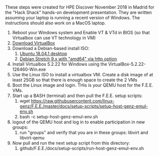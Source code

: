 These steps were created for HPE Discover November 2018 in Madrid for the 
"Hack Shack" hands-on development presentation.  They are written assuming your
laptop is running a recent version of Windows.  The instructions should also work
on a MacOS laptop.

1. Reboot your Windows system and Enable VT & VTd in BIOS (so that Virtualbox can use VT technology in VM)
1. [Download VirtualBox]( https://download.virtualbox.org/virtualbox/5.2.22/VirtualBox-5.2.22-126460-Win.exe)
1. Download a Debian-based install ISO:
   1. [Ubuntu 18.04.1 desktop](http://releases.ubuntu.com/18.04.1/ubuntu-18.04.1-desktop-amd64.iso)
   1. [Debian Stretch 9.x with "amd64" via http option](https://cdimage.debian.org/debian-cd/current/amd64/iso-cd/debian-9.3.0-amd64-netinst.iso)
1. Install Virtualbox 5.2.22 for Windows using the VirtualBox-5.2.22-126460-Win.exe
1. Use the Linux ISO to install a virtualbox VM.  Create a disk image of at least 25GB so that there is enough space to create the 2 VMs
1. Boot the Linux image and login.  THis is your QEMU host for the F.E.E. VMs.
1. Start up a BASH (terminal) and then pull the F.E.E. setup scripts:
   1. wget  https://raw.githubusercontent.com/linux-genz/F.E.E./master/docs/setup-scripts/setup-host-genz-emul-env.sh
   1. bash -c setup-host-genz-emul-env.sh
1. logout of the QEMU host and log in to enable participation in new groups:
   1. run "groups" and verify that you are in these groups: libvirt and libvirt-qemu
1. Now pull and run the next setup script from this directory:
   1. github/F.E.E./docs/setup-scripts/run-host-genz-emul-env.sh

